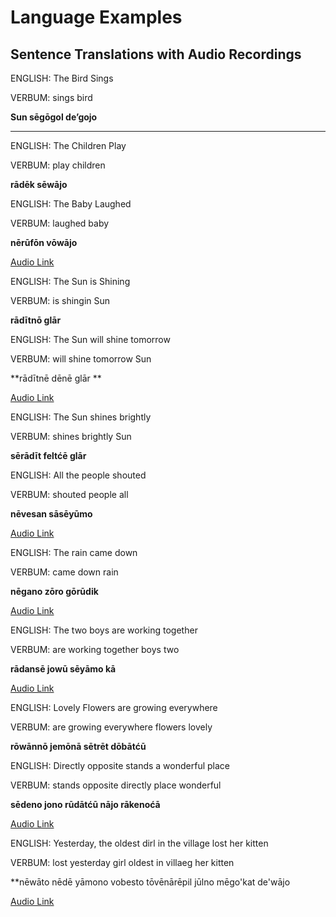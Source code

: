 # Language Examples

## Sentence Translations with Audio Recordings


ENGLISH: The Bird Sings

VERBUM: sings bird

**Sun sēgōgol de’gojo**

-----------

ENGLISH: The Children Play

VERBUM: play children

**rādēk sēwājo**


ENGLISH: The Baby Laughed

VERBUM: laughed baby

**nērūfōn vōwājo**

[Audio Link](https://voca.ro/1keLR2IOgYsW)


ENGLISH: The Sun is Shining

VERBUM: is shingin Sun

**rādītnō glār**


ENGLISH: The Sun will shine tomorrow

VERBUM: will shine tomorrow Sun

**rādītnē dēnē glār **

[Audio Link](https://voca.ro/12I9t7bBppZ7)


ENGLISH: The Sun shines brightly

VERBUM: shines brightly Sun

**sērādīt feltćē glār**


ENGLISH: All the people shouted

VERBUM: shouted people all

**nēvesan sāsēyūmo**

[Audio Link](https://voca.ro/1azsaqbgf7CI)


ENGLISH: The rain came down

VERBUM: came down rain

**nēgano zōro gōrūdik**

[Audio Link](https://voca.ro/147vIeUlIWkB)


ENGLISH: The two boys are working together

VERBUM: are working together boys two

**rādansē jowū sēyāmo kā**

[Audio Link](https://voca.ro/1eHbwdJNAUh7)


ENGLISH: Lovely Flowers are growing everywhere

VERBUM: are growing everywhere flowers lovely

**rōwānnō jemōnā sētrēt dōbātćū**


ENGLISH: Directly opposite stands a wonderful place

VERBUM: stands opposite directly place wonderful

**sēdeno jono rūdātćū nājo rākenoćā**

[Audio Link](https://voca.ro/17OfyAmXHDh3)


ENGLISH: Yesterday, the oldest dirl in the village lost her kitten

VERBUM: lost yesterday girl oldest in villaeg her kitten

**nēwāto nēdē yāmono vobesto tōvēnārēpil jūlno mēgo'kat de'wājo

[Audio Link](https://voca.ro/11Wp5hhJPuqF)
